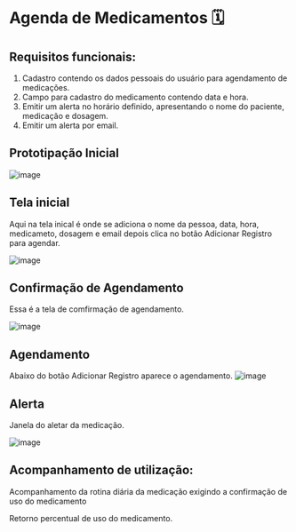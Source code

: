 # Agenda de Medicamentos 🗓️

## Requisitos funcionais:
1. Cadastro contendo os dados pessoais do usuário para agendamento de medicações.
2. Campo  para cadastro do medicamento contendo data e hora.
3. Emitir um alerta no horário definido, apresentando o nome do paciente, medicação e dosagem.
4. Emitir um alerta por email.

## Prototipação Inicial

![image](https://github.com/ChristophDias/Projeto_Integrador/assets/142109049/271eafb5-99f0-4d4b-b8b7-884b8808b00e)

## Tela inicial

Aqui na tela inical é onde se adiciona o nome da pessoa, data, hora, medicameto, dosagem e email depois clica no botão Adicionar Registro para agendar.

![image](https://github.com/ChristophDias/Projeto_Integrador/assets/142109049/a5dd70b4-787e-402d-bd80-346065966af9)

## Confirmação de Agendamento
Essa é a tela de comfirmação de agendamento.

![image](https://github.com/ChristophDias/Projeto_Integrador/assets/142109049/ed7b5916-3027-4f0e-a778-1ccf71ca3d2a)

## Agendamento
Abaixo do botão Adicionar Registro aparece o agendamento.
![image](https://github.com/ChristophDias/Projeto_Integrador/assets/142109049/53bb1511-69a8-4125-8834-335ee6e6e63c)

## Alerta
Janela do aletar da medicação.

![image](https://github.com/ChristophDias/Projeto_Integrador/assets/142109049/c98b70db-df6a-4da3-a5f2-b4ce8fa175f9)

## Acompanhamento de utilização:
Acompanhamento da rotina diária da medicação exigindo a confirmação de uso do medicamento

Retorno percentual de uso do medicamento.
